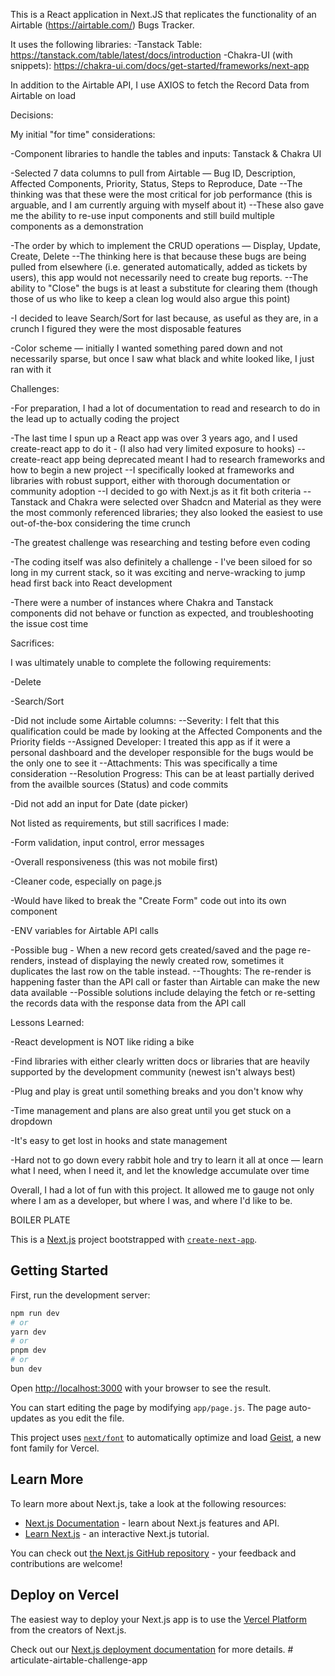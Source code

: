 This is a React application in Next.JS that replicates the functionality of an Airtable (https://airtable.com/) Bugs Tracker. 

It uses the following libraries:
-Tanstack Table: https://tanstack.com/table/latest/docs/introduction
-Chakra-UI (with snippets): https://chakra-ui.com/docs/get-started/frameworks/next-app

In addition to the Airtable API, I use AXIOS to fetch the Record Data from Airtable on load


Decisions:

My initial "for time" considerations:

  -Component libraries to handle the tables and inputs: Tanstack & Chakra UI

  -Selected 7 data columns to pull from Airtable — Bug ID, Description, Affected Components, Priority, Status, Steps to Reproduce, Date
    --The thinking was that these were the most critical for job performance (this is arguable, and I am currently arguing with myself about it)
    --These also gave me the ability to re-use input components and still build multiple components as a demonstration

  -The order by which to implement the CRUD operations — Display, Update, Create, Delete
    --The thinking here is that because these bugs are being pulled from elsewhere (i.e. generated automatically, added as tickets by users), this app would not necessarily need to create bug reports. 
    --The ability to "Close" the bugs is at least a substitute for clearing them (though those of us who like to keep a clean log would also argue this point)

  -I decided to leave Search/Sort for last because, as useful as they are, in a crunch I figured they were the most disposable features

  -Color scheme — initially I wanted something pared down and not necessarily sparse, but once I saw what black and white looked like, I just ran with it


Challenges:

  -For preparation, I had a lot of documentation to read and research to do in the lead up to actually coding the project

  -The last time I spun up a React app was over 3 years ago, and I used create-react app to do it - (I also had very limited exposure to hooks)
    --create-react app being deprecated meant I had to research frameworks and how to begin a new project
    --I specifically looked at frameworks and libraries with robust support, either with thorough documentation or community adoption
      --I decided to go with Next.js as it fit both criteria
    --Tanstack and Chakra were selected over Shadcn and Material as they were the most commonly referenced libraries; they also looked the easiest to use out-of-the-box considering the time crunch

  -The greatest challenge was researching and testing before even coding

  -The coding itself was also definitely a challenge - I've been siloed for so long in my current stack, so it was exciting and nerve-wracking to jump head first back into React development

  -There were a number of instances where Chakra and Tanstack components did not behave or function as expected, and troubleshooting the issue cost time


Sacrifices:

I was ultimately unable to complete the following requirements:

  -Delete

  -Search/Sort

  -Did not include some Airtable columns:
    --Severity: I felt that this qualification could be made by looking at the Affected Components and the Priority fields
    --Assigned Developer: I treated this app as if it were a personal dashboard and the developer responsible for the bugs would be the only one to see it
    --Attachments: This was specifically a time consideration
    --Resolution Progress: This can be at least partially derived from the availble sources (Status) and code commits

  -Did not add an input for Date (date picker)

Not listed as requirements, but still sacrifices I made:

  -Form validation, input control, error messages

  -Overall responsiveness (this was not mobile first)

  -Cleaner code, especially on page.js

  -Would have liked to break the "Create Form" code out into its own component

  -ENV variables for Airtable API calls

  -Possible bug - When a new record gets created/saved and the page re-renders, instead of displaying the newly created row, sometimes it duplicates the last row on the table instead.
    --Thoughts: The re-render is happening faster than the API call or faster than Airtable can make the new data available
    --Possible solutions include delaying the fetch or re-setting the records data with the response data from the API call


Lessons Learned:

  -React development is NOT like riding a bike

  -Find libraries with either clearly written docs or libraries that are heavily supported by the development community (newest isn't always best)

  -Plug and play is great until something breaks and you don't know why

  -Time management and plans are also great until you get stuck on a dropdown

  -It's easy to get lost in hooks and state management

  -Hard not to go down every rabbit hole and try to learn it all at once — learn what I need, when I need it, and let the knowledge accumulate over time

Overall, I had a lot of fun with this project. It allowed me to gauge not only where I am as a developer, but where I was, and where I'd like to be.

BOILER PLATE


This is a [Next.js](https://nextjs.org) project bootstrapped with [`create-next-app`](https://github.com/vercel/next.js/tree/canary/packages/create-next-app).

## Getting Started

First, run the development server:

```bash
npm run dev
# or
yarn dev
# or
pnpm dev
# or
bun dev
```

Open [http://localhost:3000](http://localhost:3000) with your browser to see the result.

You can start editing the page by modifying `app/page.js`. The page auto-updates as you edit the file.

This project uses [`next/font`](https://nextjs.org/docs/app/building-your-application/optimizing/fonts) to automatically optimize and load [Geist](https://vercel.com/font), a new font family for Vercel.

## Learn More

To learn more about Next.js, take a look at the following resources:

- [Next.js Documentation](https://nextjs.org/docs) - learn about Next.js features and API.
- [Learn Next.js](https://nextjs.org/learn) - an interactive Next.js tutorial.

You can check out [the Next.js GitHub repository](https://github.com/vercel/next.js) - your feedback and contributions are welcome!

## Deploy on Vercel

The easiest way to deploy your Next.js app is to use the [Vercel Platform](https://vercel.com/new?utm_medium=default-template&filter=next.js&utm_source=create-next-app&utm_campaign=create-next-app-readme) from the creators of Next.js.

Check out our [Next.js deployment documentation](https://nextjs.org/docs/app/building-your-application/deploying) for more details.
#   a r t i c u l a t e - a i r t a b l e - c h a l l e n g e - a p p 
 
 
